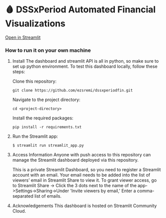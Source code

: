 # 🩸 DSSxPeriod Automated Financial Visualizations


[Open in Streamlit](https://dssxperiod.streamlit.app/)

### How to run it on your own machine

1. Install
   The dashboard and streamlit API is all in python, so make sure to set up python environment. To test this dashboard locally, follow these    steps:

   Clone this repository:
   ```
   git clone https://github.com/ezsremi/dssxperiodfin.git
   ```
   Navigate to the project directory:
   ```
   cd <project-directory>
   ```
   Install the required packages:
   ```
   pip install -r requirements.txt
   ```

2. Run the Streamlit app:

   ```
   $ streamlit run streamlit_app.py
   ```
3. Access Information
   Anyone with push access to this repository can manage the Streamlit dashboard deployed via this repository.

   This is a private Streamlit Dashboard, so you need to register a Streamlit account with an email. Your email needs to be added into the       list of viewers’ email in Streamlit Share to view it. To grant viewer access, go to Streamlit Share -> Click the 3 dots next to the name       of the app->Settings->Sharing->Under 'Invite viewers by email,' Enter a comma-separated list of emails.
   
4. Acknowledgements
   This dashboard is hosted on Streamlit Community Cloud.
